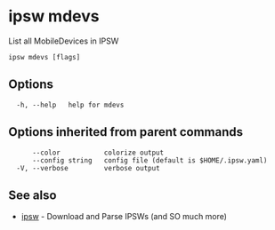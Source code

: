 # ipsw mdevs

List all MobileDevices in IPSW

```
ipsw mdevs [flags]
```

## Options

```
  -h, --help   help for mdevs
```

## Options inherited from parent commands

```
      --color           colorize output
      --config string   config file (default is $HOME/.ipsw.yaml)
  -V, --verbose         verbose output
```

## See also

* [ipsw](/cmd/ipsw/)	 - Download and Parse IPSWs (and SO much more)

